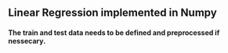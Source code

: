 ## Linear Regression implemented in Numpy
#### The train and test data needs to be defined and preprocessed if nessecary.

